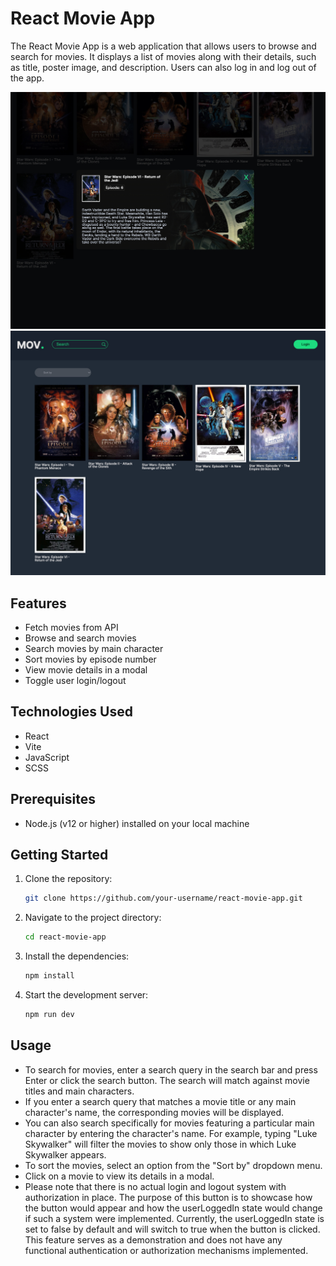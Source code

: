 # React Movie App

The React Movie App is a web application that allows users to browse and search for movies. It displays a list of movies along with their details, such as title, poster image, and description. Users can also log in and log out of the app.

![React Movie App](./public/screenshot1.jpg)
![React Movie App](./public/screenshot2.jpg)


## Features

- Fetch movies from API
- Browse and search movies
- Search movies by main character
- Sort movies by episode number
- View movie details in a modal
- Toggle user login/logout

## Technologies Used

- React
- Vite
- JavaScript
- SCSS

## Prerequisites

- Node.js (v12 or higher) installed on your local machine

## Getting Started

1. Clone the repository:

   ```bash
   git clone https://github.com/your-username/react-movie-app.git

2. Navigate to the project directory:

   ```bash
   cd react-movie-app

3. Install the dependencies:

   ```bash
   npm install

4. Start the development server:

   ```bash
   npm run dev

## Usage
- To search for movies, enter a search query in the search bar and press Enter or click the search button. The search will match against movie titles and main characters.
- If you enter a search query that matches a movie title or any main character's name, the corresponding movies will be displayed.
- You can also search specifically for movies featuring a particular main character by entering the character's name. For example, typing "Luke Skywalker" will filter the movies to show only those in which Luke Skywalker appears.
- To sort the movies, select an option from the "Sort by" dropdown menu.
- Click on a movie to view its details in a modal.
- Please note that there is no actual login and logout system with authorization in place. The purpose of this button is to showcase how the button would appear and how the userLoggedIn state would change if such a system were implemented. Currently, the userLoggedIn state is set to false by default and will switch to true when the button is clicked. This feature serves as a demonstration and does not have any functional authentication or authorization mechanisms implemented.


